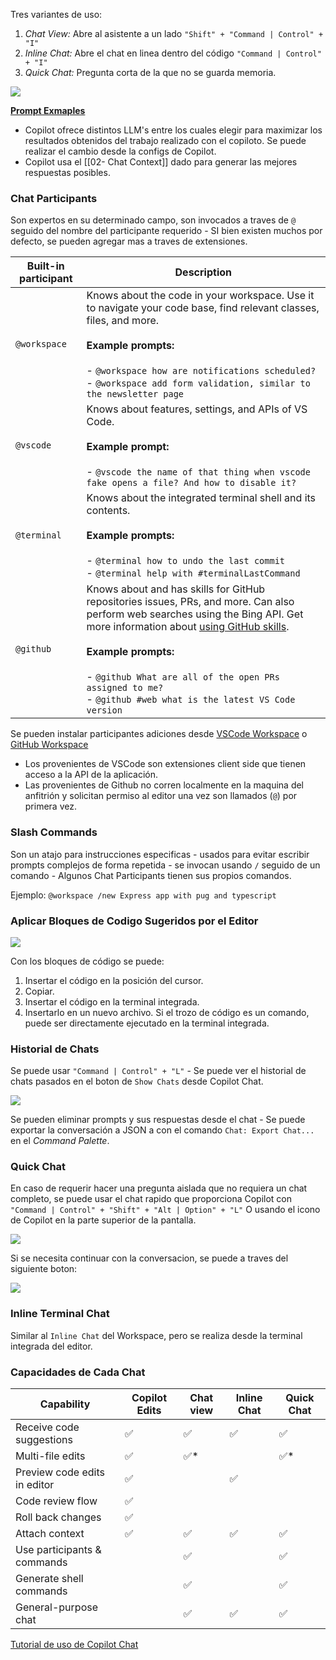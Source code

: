 Tres variantes de uso:
1. _Chat View:_ Abre al asistente a un lado `"Shift" + "Command | Control" + "I"`
2. _Inline Chat:_ Abre el chat en linea dentro del código `"Command | Control" + "I"` 
3. _Quick Chat:_ Pregunta corta de la que no se guarda memoria.

![](https://code.visualstudio.com/assets/docs/copilot/copilot-chat/copilot-chat-menu-command-center.png)

[**Prompt Exmaples**](https://docs.github.com/en/copilot/copilot-chat-cookbook)

* Copilot ofrece distintos LLM's entre los cuales elegir para maximizar los resultados obtenidos del trabajo realizado con el copiloto. Se puede realizar el cambio desde la configs de Copilot.
* Copilot usa el [[02- Chat Context]] dado para generar las mejores respuestas posibles.
### Chat Participants
Son expertos en su determinado campo, son invocados a traves de `@` seguido del nombre del participante requerido - SI bien existen muchos por defecto, se pueden agregar mas a traves de extensiones.

| Built-in participant | Description                                                                                                                                                                                                                                                                                                                                                                                                                                                                 |
| -------------------- | --------------------------------------------------------------------------------------------------------------------------------------------------------------------------------------------------------------------------------------------------------------------------------------------------------------------------------------------------------------------------------------------------------------------------------------------------------------------------- |
| `@workspace`         | Knows about the code in your workspace. Use it to navigate your code base, find relevant classes, files, and more.  <br>  <br>**Example prompts:**  <br><br>- `@workspace how are notifications scheduled?`<br>- `@workspace add form validation, similar to the newsletter page`                                                                                                                                                                                           |
| `@vscode`            | Knows about features, settings, and APIs of VS Code.  <br>  <br>**Example prompt:**  <br><br>- `@vscode the name of that thing when vscode fake opens a file? And how to disable it?`                                                                                                                                                                                                                                                                                       |
| `@terminal`          | Knows about the integrated terminal shell and its contents.  <br>  <br>**Example prompts:**  <br><br>- `@terminal how to undo the last commit`<br>- `@terminal help with #terminalLastCommand`                                                                                                                                                                                                                                                                              |
| `@github`            | Knows about and has skills for GitHub repositories issues, PRs, and more. Can also perform web searches using the Bing API. Get more information about [using GitHub skills](https://docs.github.com/en/copilot/using-github-copilot/asking-github-copilot-questions-in-your-ide#using-github-skills-for-copilot).  <br>  <br>**Example prompts:**  <br><br>- `@github What are all of the open PRs assigned to me?`<br>- `@github #web what is the latest VS Code version` |
Se pueden instalar participantes adiciones desde [VSCode Workspace](https://marketplace.visualstudio.com/search?term=tag%3Achat-participant&target=VSCode&category=All%20categories&sortBy=Relevance) o [GitHub Workspace](https://github.com/marketplace)
- Los provenientes de VSCode son extensiones client side que tienen acceso a la API de la aplicación.
- Las provenientes de Github no corren localmente en la maquina del anfitrión y solicitan permiso al editor una vez son llamados (`@`) por primera vez.
### Slash Commands
Son un atajo para instrucciones especificas - usados para evitar escribir prompts complejos de forma repetida - se invocan usando `/` seguido de un comando - Algunos Chat Participants tienen sus propios comandos.

Ejemplo: `@workspace /new Express app with pug and typescript`
### Aplicar Bloques de Codigo Sugeridos por el Editor

![](https://code.visualstudio.com/assets/docs/copilot/copilot-chat/copilot-chat-view-code-block-actions.png)

Con los bloques de código se puede:
1. Insertar el código en la posición del cursor.
2. Copiar.
3. Insertar el código en la terminal integrada.
4. Insertarlo en un nuevo archivo.
Si el trozo de código es un comando, puede ser directamente ejecutado en la terminal integrada.
### Historial de Chats
Se puede usar `"Command | Control" + "L"` - Se puede ver el historial de chats pasados en el boton de `Show Chats` desde Copilot Chat.

![](https://code.visualstudio.com/assets/docs/copilot/copilot-chat/copilot-chat-view-show-chats.png)

Se pueden eliminar prompts y sus respuestas desde el chat - Se puede exportar la conversación a JSON a con el comando `Chat: Export Chat...` en el _Command Palette_.
### Quick Chat
En caso de requerir hacer una pregunta aislada que no requiera un chat completo, se puede usar el chat rapido que proporciona Copilot con 
`"Command | Control" + "Shift" + "Alt | Option" + "L"`
O usando el icono de Copilot en la parte superior de la pantalla.

![](https://code.visualstudio.com/assets/docs/copilot/copilot-chat/quick-chat-dropdown.png)

Si se necesita continuar con la conversacion, se puede a traves del siguiente boton:

![](https://code.visualstudio.com/assets/docs/copilot/copilot-chat/open-in-chat-view.png)

### Inline Terminal Chat
Similar al `Inline Chat` del Workspace, pero se realiza desde la terminal integrada del editor.

### Capacidades de Cada Chat
|Capability|Copilot Edits|Chat view|Inline Chat|Quick Chat|
|---|---|---|---|---|
|Receive code suggestions|✅|✅|✅|✅|
|Multi-file edits|✅|✅*||✅*|
|Preview code edits in editor|✅||✅||
|Code review flow|✅||||
|Roll back changes|✅||||
|Attach context|✅|✅|✅|✅|
|Use participants & commands||✅||✅|
|Generate shell commands||✅||✅|
|General-purpose chat||✅|✅|✅|

[Tutorial de uso de Copilot Chat](https://code.visualstudio.com/docs/copilot/getting-started-chat)
